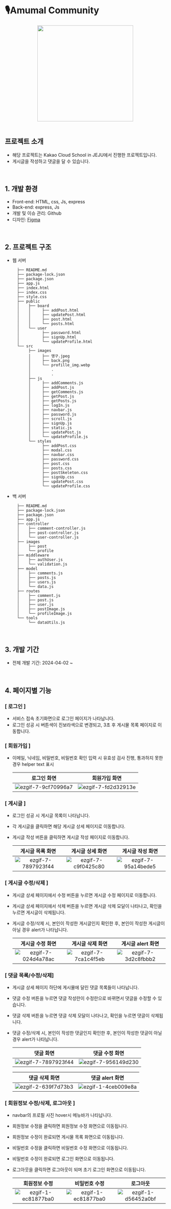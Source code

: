 # 🎙️Amumal Community

<div align="center">
  <img src="https://github.com/100-hours-a-week/5-erica-express-all/assets/81230764/d6a99652-7099-4ed4-bfba-974b762875b2" style="width: 300px; margin:auto;"/>
</div>
<br/>

## 프로젝트 소개
- 해당 프로젝트는 Kakao Cloud School in JEJU에서 진행한 프로젝트입니다.
- 게시글을 작성하고 댓글을 달 수 있습니다.
<br/>

## 1. 개발 환경
- Front-end: HTML, css, Js, express
- Back-end: express, Js
- 개발 및 이슈 관리: Github
- 디자인: [Figma](https://www.figma.com/file/uzVLRNRe4ocdIjr7xegIuf/%EA%B5%90%EC%9E%AC%EC%9A%A9-%EC%BB%A4%EB%AE%A4%EB%8B%88%ED%8B%B0-%EC%9B%B9?type=design&node-id=670-761&mode=design&t=SrSse8WnMccf06Nw-0)
<br/>

## 2. 프로젝트 구조

- 웹 서버
  ```
    ├── README.md
    ├── package-lock.json
    ├── package.json
    ├── app.js
    ├── index.html
    ├── index.css
    ├── style.css
    ├── public
    │    ├── board
    │    │     ├── addPost.html
    │    │     ├── updatePost.html
    │    │     ├── post.html
    │    │     └── posts.html
    │    └── user
    │          ├── password.html
    │          ├── signUp.html
    │          └── updateProfile.html
    └── src
         ├── images
         │     ├── 맹구.jpeg
         │     ├── back.png
         │     └── profille_img.webp
         │         .
         │         .
         ├── js
         │     ├── addComments.js
         │     ├── addPost.js
         │     ├── getComments.js
         │     ├── getPost.js
         │     ├── getPosts.js
         │     ├── logIn.js
         │     ├── navbar.js
         │     ├── password.js
         │     ├── scroll.js
         │     ├── signUp.js
         │     ├── static.js
         │     ├── updatePost.js
         │     └── updateProfile.js
         └── styles
               ├── addPost.css
               ├── modal.css
               ├── navbar.css
               ├── password.css
               ├── post.css
               ├── posts.css
               ├── postSkeleton.css
               ├── signUp.css
               ├── updatePost.css
               └── updateProfile.css
    ```

 
  
- 백 서버
  ```
    ├── README.md
    ├── package-lock.json
    ├── package.json
    ├── app.js
    ├── controller
    │    ├── comment-controller.js
    │    ├── post-controller.js
    │    └── user-controller.js
    ├── images
    │    ├── post
    │    └── profile
    ├── middleware
    │    ├── authUser.js
    │    └── validation.js
    ├── model
    │    ├── comments.js
    │    ├── posts.js
    │    ├── users.js
    │    └── data.js
    ├── routes
    │    ├── comment.js
    │    ├── post.js
    │    ├── user.js
    │    ├── postImage.js
    │    └── profileImage.js
    └── tools
         └── dataUtils.js
  ```
<br/>

## 3. 개발 기간 
- 전체 개발 기간: 2024-04-02 ~
<br/>

## 4. 페이지별 기능
### [ 로그인 ]
- 서비스 접속 초기화면으로 로그인 페이지가 나타납니다.
- 로그인 성공 시 버튼색이 진보라색으로 변경되고, 3초 후 게시물 목록 페이지로 이동합니다.


### [ 회원가입 ]
- 이메일, 닉네임, 비밀번호, 비밀번호 확인 입력 시 유효성 검사 진행, 통과하지 못한 경우 helper text 표시
  
  |로그인 화면|회원가입 화면|
  |:---:|:---:|
  |![ezgif-7-9cf70996a7](https://github.com/100-hours-a-week/5-erica-express-all/assets/81230764/5cffbb87-102c-42f9-9086-e33cd5494af5)|![ezgif-7-fd2d32913e](https://github.com/100-hours-a-week/5-erica-express-all/assets/81230764/76367ca3-b0ed-4c5c-8cb7-dde981e17f90)|

### [ 게시글 ]
- 로그인 성공 시 게시글 목록이 나타납니다.
- 각 게시글을 클릭하면 해당 게시글 상세 페이지로 이동합니다.
- 게시글 작성 버튼을 클릭하면 게시글 작성 페이지로 이동합니다.

  |게시글 목록 화면|게시글 상세 화면|게시글 작성 화면|
  |:---:|:---:|:---:|
  |![ezgif-7-7897923f44](https://github.com/100-hours-a-week/5-erica-express-all/assets/81230764/db02d6d2-4be3-4075-a61c-54f175096103)|![ezgif-7-c9f0425c80](https://github.com/100-hours-a-week/5-erica-express-all/assets/81230764/cf3e5f43-09b3-45f2-bec1-6b999de6b568)|![ezgif-7-95a14bede5](https://github.com/100-hours-a-week/5-erica-express-all/assets/81230764/89cc7736-f53e-436f-bc93-2ee2d85a8263)|

### [ 게시글 수정/삭제 ]
- 게시글 상세 페이지에서 수정 버튼을 누르면 게시글 수정 페이지로 이동합니다.
- 게시글 상세 페이지에서 삭제 버튼을 누르면 게시글 삭제 모달이 나타나고, 확인을 누르면 게시글이 삭제됩니다.
- 게시글 수정/삭제 시, 본인이 작성한 게시글인지 확인한 후, 본인이 작성한 게시글이 아닐 경우 alert가 나타납니다.

  |게시글 수정 화면|게시글 삭제 화면|게시글 alert 화면|
  |:---:|:---:|:---:|
  |![ezgif-7-024d4a78ac](https://github.com/100-hours-a-week/5-erica-express-all/assets/81230764/affa0d60-746e-4422-bb8c-c4f0308d4e88)|![ezgif-7-7ca1c4f5eb](https://github.com/100-hours-a-week/5-erica-express-all/assets/81230764/1a8461de-20e6-4d06-b35d-acbf51e2cb1a)|![ezgif-7-3d2c8fbbb2](https://github.com/100-hours-a-week/5-erica-express-all/assets/81230764/674f1285-a095-4888-a4c3-cdcd67b1bd8e)|
  
### [ 댓글 목록/수정/삭제]
- 게시글 상세 페이지 하단에 게시물에 달린 댓글 목록들이 나타납니다.
- 댓글 수정 버튼을 누르면 댓글 작성란이 수정란으로 바뀌면서 댓글을 수정할 수 있습니다.
- 댓글 삭제 버튼을 누르면 댓글 삭제 모달이 나타나고, 확인을 누르면 댓글이 삭제됩니다.
- 댓글 수정/삭제 시, 본인이 작성한 댓글인지 확인한 후, 본인이 작성한 댓글이 아닐 경우 alert가 나타납니다.

  |댓글 화면|댓글 수정 화면|
  |:---:|:---:|
  |![ezgif-7-7897923f44](https://github.com/100-hours-a-week/5-erica-express-all/assets/81230764/4032e40e-8978-4b06-a8ef-334a0fbd4072)|![ezgif-7-956149d230](https://github.com/100-hours-a-week/5-erica-express-all/assets/81230764/234c92ec-7496-4146-8547-2f81158f035e)|

  |댓글 삭제 화면|댓글 alert 화면|
  |:---:|:---:|
  |![ezgif-2-639f7d73b3](https://github.com/100-hours-a-week/5-erica-express-all/assets/81230764/0e4689a0-bf6f-4135-b80d-c9d74602a10b)|![ezgif-1-4ceb009e8a](https://github.com/100-hours-a-week/5-erica-express-all/assets/81230764/69a7ca44-36ed-4c9d-bda9-50fcc4477bec)|

### [ 회원정보 수정/삭제, 로그아웃 ]
- navbar의 프로필 사진 hover시 메뉴바가 나타납니다.
- 회원정보 수정을 클릭하면 회원정보 수정 화면으로 이동됩니다.
- 회원정보 수정이 완료되면 게시물 목록 화면으로 이동됩니다.
- 비밀번호 수정을 클릭하면 비밀번호 수정 화면으로 이동됩니다.
- 비밀번호 수정이 완료되면 로그인 화면으로 이동됩니다.
- 로그아웃을 클릭하면 로그아웃이 되며 초기 로그인 화면으로 이동됩니다.

  |회원정보 수정|비밀번호 수정|로그아웃|
  |:---:|:---:|:---:|
  |![ezgif-1-ec81877ba0](https://github.com/100-hours-a-week/5-erica-express-all/assets/81230764/7656b522-f7bb-43b5-860c-9380156e4e86)|![ezgif-1-ec81877ba0](https://github.com/100-hours-a-week/5-erica-express-all/assets/81230764/689893ec-6bf7-4191-aa81-450e792962db)|![ezgif-1-d56452a0bf](https://github.com/100-hours-a-week/5-erica-express-all/assets/81230764/e6910ec7-4d85-4355-b58b-56256e0d7c72)|



